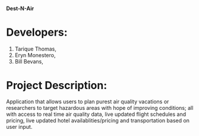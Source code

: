 #### Dest-N-Air

# Developers:
  1. Tarique Thomas,
  2. Eryn Monestero,
  3. Bill Bevans,
  
# Project Description:
  Application that allows users to plan purest air quality vacations or researchers to target hazardous areas with hope of improving conditions; all with access to real time air quality data, live updated flight schedules and pricing, live updated hotel availablities/pricing and transportation based on user input. 
  

